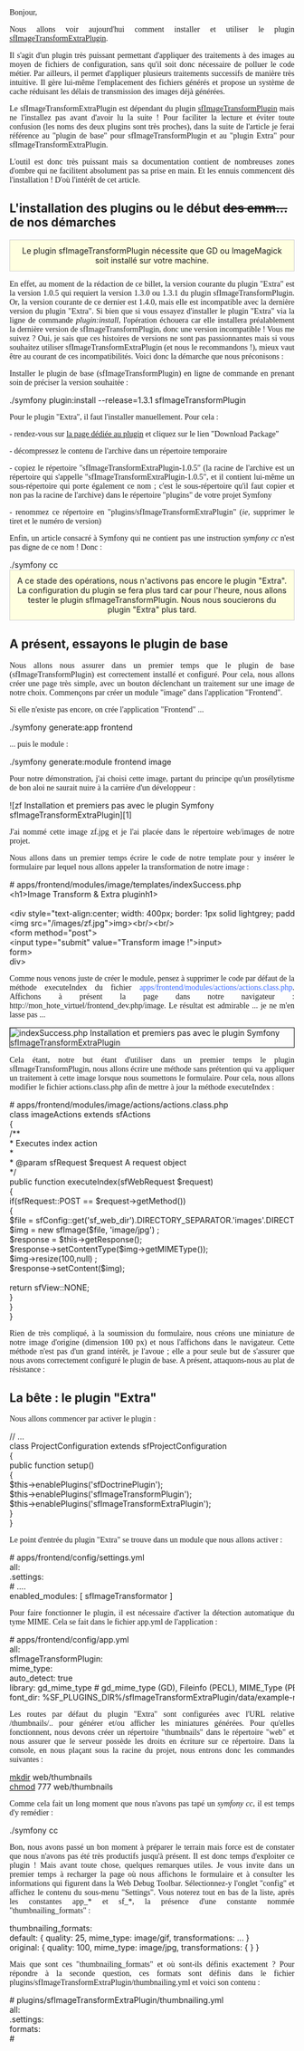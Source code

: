 
<p style="font-family: georgia, palatino;">
  Bonjour,
</p>

<p style="font-family: georgia, palatino; text-align: justify;">
  Nous allons voir aujourd'hui comment installer et utiliser le plugin <a href="http://www.symfony-project.org/plugins/sfImageTransformExtraPlugin" target="_blank">sfImageTransformExtraPlugin</a>.
</p>

<p style="font-family: georgia, palatino; text-align: justify;">
  Il s'agit d'un plugin très puissant permettant d'appliquer des traitements à des images au moyen de fichiers de configuration, sans qu'il soit donc nécessaire de polluer le code métier. Par ailleurs, il permet d'appliquer plusieurs traitements successifs de manière très intuitive. Il gère lui-même l'emplacement des fichiers générés et propose un système de cache réduisant les délais de transmission des images déjà générées.
</p>

<p style="font-family: georgia, palatino; text-align: justify;">
  Le sfImageTransformExtraPlugin est dépendant du plugin <a href="http://www.symfony-project.org/plugins/sfImageTransformPlugin" target="_blank">sfImageTransformPlugin</a> mais ne l'installez pas avant d'avoir lu la suite ! Pour faciliter la lecture et éviter toute confusion (les noms des deux plugins sont très proches), dans la suite de l'article je ferai référence au "plugin de base" pour sfImageTransformPlugin et au "plugin Extra" pour sfImageTransformExtraPlugin.
</p>

<p style="font-family: georgia, palatino; text-align: justify;">
  L'outil est donc très puissant mais sa documentation contient de nombreuses zones d'ombre qui ne facilitent absolument pas sa prise en main. Et les ennuis commencent dès l'installation ! D'où l'intérêt de cet article.
</p>

## L'installation des plugins ou le début <del>des emm...</del> de nos démarches

<div style="background-color: lightyellow; border: 1px solid lightgrey; padding: 10px; text-align: center; margin-bottom: 15px;">
  Le plugin sfImageTransformPlugin nécessite que GD ou ImageMagick soit installé sur votre machine.
</div>

<p style="font-family: georgia, palatino; text-align: justify;">
  En effet, au moment de la rédaction de ce billet, la version courante du plugin "Extra" est la version 1.0.5 qui requiert la version 1.3.0 ou 1.3.1 du plugin sfImageTransformPlugin. Or, la version courante de ce dernier est 1.4.0, mais elle est incompatible avec la dernière version du plugin "Extra". Si bien que si vous essayez d'installer le plugin "Extra" via la ligne de commande <em>plugin:install</em>, l'opération échouera car elle installera préalablement la dernière version de sfImageTransformPlugin, donc une version incompatible ! Vous me suivez ? Oui, je sais que ces histoires de versions ne sont pas passionnantes mais si vous souhaitez utiliser sfImageTransformExtraPlugin (et nous le recommandons !), mieux vaut être au courant de ces incompatibilités. Voici donc la démarche que nous préconisons :
</p>

<p style="font-family: georgia, palatino; text-align: justify;">
  Installer le plugin de base (sfImageTransformPlugin) en ligne de commande en prenant soin de préciser la version souhaitée :
</p>

<div class="codecolorer-container php vibrant" style="overflow:auto;white-space:nowrap;width:100%;">
  <div class="php codecolorer">
        <span class="sy0">./</span>symfony plugin<span class="sy0">:</span>install <span class="sy0">--</span>release<span class="sy0">=</span>1<span class="sy0">.</span>3<span class="sy0">.</span>1 sfImageTransformPlugin
  </div>
</div>

<p style="font-family: georgia, palatino; text-align: justify;">
  Pour le plugin "Extra", il faut l'installer manuellement. Pour cela :
</p>

<p style="font-family: georgia, palatino; text-align: justify;">
  - rendez-vous sur <a title="Télécharger le plugin sfImageTransformExtraPlugin" href="http://www.symfony-project.org/plugins/sfImageTransformExtraPlugin" target="_blank">la page dédiée au plugin</a> et cliquez sur le lien "Download Package"
</p>

<p style="font-family: georgia, palatino; text-align: justify;">
  - décompressez le contenu de l'archive dans un répertoire temporaire
</p>

<p style="font-family: georgia, palatino; text-align: justify;">
  - copiez le répertoire "sfImageTransformExtraPlugin-1.0.5&#8243; (la racine de l'archive est un répertoire qui s'appelle "sfImageTransformExtraPlugin-1.0.5&#8243;, et il contient lui-même un sous-répertoire qui porte également ce nom ; c'est le sous-répertoire qu'il faut copier et non pas la racine de l'archive) dans le répertoire "plugins" de votre projet Symfony
</p>

<p style="font-family: georgia, palatino; text-align: justify;">
  - renommez ce répertoire en "plugins/sfImageTransformExtraPlugin" (<em>ie</em>, supprimer le tiret et le numéro de version)
</p>

<p style="font-family: georgia, palatino; text-align: justify;">
  Enfin, un article consacré à Symfony qui ne contient pas une instruction <em>symfony cc</em> n'est pas digne de ce nom ! Donc :
</p>

<div class="codecolorer-container php vibrant" style="overflow:auto;white-space:nowrap;width:100%;">
  <div class="php codecolorer">
        <span class="sy0">./</span>symfony cc
  </div>
</div>

<div style="background-color: lightyellow; border: 1px solid lightgrey; padding: 10px; text-align: center; margin-bottom: 15px;">
  A ce stade des opérations, nous n'activons pas encore le plugin "Extra". La configuration du plugin se fera plus tard car pour l'heure, nous allons tester le plugin sfImageTransformPlugin. Nous nous soucierons du plugin "Extra" plus tard.
</div>

## A présent, essayons le plugin de base

<p style="font-family: georgia, palatino; text-align: justify;">
  Nous allons nous assurer dans un premier temps que le plugin de base (sfImageTransformPlugin) est correctement installé et configuré. Pour cela, nous allons créer une page très simple, avec un bouton déclenchant un traitement sur une image de notre choix. Commençons par créer un module "image" dans l'application "Frontend".
</p>

<p style="font-family: georgia, palatino; text-align: justify;">
  Si elle n'existe pas encore, on crée l'application "Frontend" ...
</p>

<div class="codecolorer-container php vibrant" style="overflow:auto;white-space:nowrap;width:100%;">
  <div class="php codecolorer">
        <span class="sy0">./</span>symfony generate<span class="sy0">:</span>app frontend
  </div>
</div>

<p style="font-family: georgia, palatino; text-align: justify;">
  ... puis le module :
</p>

<div class="codecolorer-container php vibrant" style="overflow:auto;white-space:nowrap;width:100%;">
  <div class="php codecolorer">
        <span class="sy0">./</span>symfony generate<span class="sy0">:</span>module frontend image
  </div>
</div>

<p style="font-family: georgia, palatino; text-align: justify;">
  Pour notre démonstration, j'ai choisi cette image, partant du principe qu'un prosélytisme de bon aloi ne saurait nuire à la carrière d'un développeur :
</p>

![zf Installation et premiers pas avec le plugin Symfony sfImageTransformExtraPlugin][1]

<p style="font-family: georgia, palatino; text-align: justify;">
  J'ai nommé cette image zf.jpg et je l'ai placée dans le répertoire web/images de notre projet.
</p>

<p style="font-family: georgia, palatino; text-align: justify;">
  Nous allons dans un premier temps écrire le code de notre template pour y insérer le formulaire par lequel nous allons appeler la transformation de notre image :
</p>

<div class="codecolorer-container php vibrant" style="overflow:auto;white-space:nowrap;width:100%;">
  <div class="php codecolorer">
        <span class="co2"># apps/frontend/modules/image/templates/indexSuccess.php<br /> </span>   <span class="sy0"><</span>h1<span class="sy0">></span>Image Transform <span class="sy0">&</span> Extra plugin<span class="sy0"></</span>h1<span class="sy0">></span><br /> <br />    <span class="sy0"><</span>div style<span class="sy0">=</span><span class="st0">"text-align:center; width: 400px; border: 1px solid lightgrey; padding:25px;"</span><span class="sy0">></span><br />    <span class="sy0"><</span>img src<span class="sy0">=</span><span class="st0">"/images/zf.jpg"</span><span class="sy0">></</span>img<span class="sy0">><</span>br<span class="sy0">/><</span>br<span class="sy0">/></span><br />    <span class="sy0"><</span>form method<span class="sy0">=</span><span class="st0">"post"</span><span class="sy0">></span><br />    <span class="sy0"><</span>input type<span class="sy0">=</span><span class="st0">"submit"</span> value<span class="sy0">=</span><span class="st0">"Transform image !"</span><span class="sy0">></</span>input<span class="sy0">></span><br />    <span class="sy0"></</span>form<span class="sy0">></span><br />    <span class="sy0"></</span>div<span class="sy0">></span>
  </div>
</div>

<p style="font-family: georgia, palatino; text-align: justify;">
  Comme nous venons juste de créer le module, pensez à supprimer le code par défaut de la méthode executeIndex du fichier <span style="color: #3366ff;">apps/frontend/modules/actions/actions.class.php</span>. Affichons à présent la page dans notre navigateur : http://mon_hote_virtuel/frontend_dev.php/image. Le résultat est admirable ... je ne m'en lasse pas ...
</p>

<img src="http://www.elao.org/wp-content/uploads/2010/07/indexSuccess.php_.png" border="1" alt="indexSuccess.php  Installation et premiers pas avec le plugin Symfony sfImageTransformExtraPlugin"  title="Installation et premiers pas avec le plugin Symfony sfImageTransformExtraPlugin" />

<p style="font-family: georgia, palatino; text-align: justify;">
  Cela étant, notre but étant d'utiliser dans un premier temps le plugin sfImageTransformPlugin, nous allons écrire une méthode sans prétention qui va appliquer un traitement à cette image lorsque nous soumettons le formulaire. Pour cela, nous allons modifier le fichier actions.class.php afin de mettre à jour la méthode executeIndex :
</p>

<div class="codecolorer-container php vibrant" style="overflow:auto;white-space:nowrap;width:100%;">
  <div class="php codecolorer">
    <span class="co2"># apps/frontend/modules/image/actions/actions.class.php<br /> </span><span class="kw2">class</span> imageActions <span class="kw2">extends</span> sfActions<br /> <span class="br0">&#123;</span><br />  <span class="co4">/**<br />   * Executes index action<br />   *<br />   * @param sfRequest $request A request object<br />   */</span><br />   <span class="kw2">public</span> <span class="kw2">function</span> executeIndex<span class="br0">&#40;</span>sfWebRequest <span class="re0">$request</span><span class="br0">&#41;</span><br />   <span class="br0">&#123;</span><br />     <span class="kw1">if</span><span class="br0">&#40;</span>sfRequest<span class="sy0">::</span><span class="me2">POST</span> <span class="sy0">==</span> <span class="re0">$request</span><span class="sy0">-></span><span class="me1">getMethod</span><span class="br0">&#40;</span><span class="br0">&#41;</span><span class="br0">&#41;</span><br />     <span class="br0">&#123;</span><br />       <span class="re0">$file</span> <span class="sy0">=</span> sfConfig<span class="sy0">::</span><span class="me2">get</span><span class="br0">&#40;</span><span class="st_h">'sf_web_dir'</span><span class="br0">&#41;</span><span class="sy0">.</span><span class="kw4">DIRECTORY_SEPARATOR</span><span class="sy0">.</span><span class="st_h">'images'</span><span class="sy0">.</span><span class="kw4">DIRECTORY_SEPARATOR</span><span class="sy0">.</span><span class="st_h">'zf.jpg'</span> <span class="sy0">;</span><br />       <span class="re0">$img</span> <span class="sy0">=</span> <span class="kw2">new</span> sfImage<span class="br0">&#40;</span><span class="re0">$file</span><span class="sy0">,</span> <span class="st_h">'image/jpg'</span><span class="br0">&#41;</span> <span class="sy0">;</span><br />       <span class="re0">$response</span> <span class="sy0">=</span> <span class="re0">$this</span><span class="sy0">-></span><span class="me1">getResponse</span><span class="br0">&#40;</span><span class="br0">&#41;</span><span class="sy0">;</span><br />       <span class="re0">$response</span><span class="sy0">-></span><span class="me1">setContentType</span><span class="br0">&#40;</span><span class="re0">$img</span><span class="sy0">-></span><span class="me1">getMIMEType</span><span class="br0">&#40;</span><span class="br0">&#41;</span><span class="br0">&#41;</span><span class="sy0">;</span><br />       <span class="re0">$img</span><span class="sy0">-></span><span class="me1">resize</span><span class="br0">&#40;</span><span class="nu0">100</span><span class="sy0">,</span><span class="kw4">null</span><span class="br0">&#41;</span> <span class="sy0">;</span><br />       <span class="re0">$response</span><span class="sy0">-></span><span class="me1">setContent</span><span class="br0">&#40;</span><span class="re0">$img</span><span class="br0">&#41;</span><span class="sy0">;</span><br /> <br />       <span class="kw1">return</span> sfView<span class="sy0">::</span><span class="me2">NONE</span><span class="sy0">;</span><br />     <span class="br0">&#125;</span><br />   <span class="br0">&#125;</span><br /> <span class="br0">&#125;</span>
  </div>
</div>

<p style="font-family: georgia, palatino; text-align: justify;">
  Rien de très compliqué, à la soumission du formulaire, nous créons une miniature de notre image d'origine (dimension 100 px) et nous l'affichons dans le navigateur. Cette méthode n'est pas d'un grand intérêt, je l'avoue ; elle a pour seule but de s'assurer que nous avons correctement configuré le plugin de base. A présent, attaquons-nous au plat de résistance :
</p>

## La bête : le plugin "Extra"

<p style="font-family: georgia, palatino; text-align: justify;">
  Nous allons commencer par activer le plugin :
</p>

<div class="codecolorer-container php vibrant" style="overflow:auto;white-space:nowrap;width:100%;">
  <div class="php codecolorer">
    <span class="co1">// ...</span><br /> <span class="kw2">class</span> ProjectConfiguration <span class="kw2">extends</span> sfProjectConfiguration<br /> <span class="br0">&#123;</span><br />   <span class="kw2">public</span> <span class="kw2">function</span> setup<span class="br0">&#40;</span><span class="br0">&#41;</span><br />   <span class="br0">&#123;</span><br />     <span class="re0">$this</span><span class="sy0">-></span><span class="me1">enablePlugins</span><span class="br0">&#40;</span><span class="st_h">'sfDoctrinePlugin'</span><span class="br0">&#41;</span><span class="sy0">;</span><br />     <span class="re0">$this</span><span class="sy0">-></span><span class="me1">enablePlugins</span><span class="br0">&#40;</span><span class="st_h">'sfImageTransformPlugin'</span><span class="br0">&#41;</span><span class="sy0">;</span><br />     <span class="re0">$this</span><span class="sy0">-></span><span class="me1">enablePlugins</span><span class="br0">&#40;</span><span class="st_h">'sfImageTransformExtraPlugin'</span><span class="br0">&#41;</span><span class="sy0">;</span><br />   <span class="br0">&#125;</span><br /> <span class="br0">&#125;</span>
  </div>
</div>

<p style="font-family: georgia, palatino; text-align: justify;">
  Le point d'entrée du plugin "Extra" se trouve dans un module que nous allons activer :
</p>

<div class="codecolorer-container php vibrant" style="overflow:auto;white-space:nowrap;width:100%;">
  <div class="php codecolorer">
    <span class="co2"># apps/frontend/config/settings.yml<br /> </span>all<span class="sy0">:</span><br />   <span class="sy0">.</span>settings<span class="sy0">:</span><br />     <span class="co2"># ....<br /> </span>    enabled_modules<span class="sy0">:</span>        <span class="br0">&#91;</span> sfImageTransformator <span class="br0">&#93;</span>
  </div>
</div>

<p style="font-family: georgia, palatino; text-align: justify;">
  Pour faire fonctionner le plugin, il est nécessaire d'activer la détection automatique du tyme MIME. Cela se fait dans le fichier app.yml de l'application :
</p>

<div class="codecolorer-container php vibrant" style="overflow:auto;white-space:nowrap;width:100%;">
  <div class="php codecolorer">
    <span class="co2"># apps/frontend/config/app.yml<br /> </span>all<span class="sy0">:</span><br />   sfImageTransformPlugin<span class="sy0">:</span><br />     mime_type<span class="sy0">:</span><br />       auto_detect<span class="sy0">:</span>  <span class="kw4">true</span><br />       library<span class="sy0">:</span>      gd_mime_type <span class="co2">#  gd_mime_type (GD), Fileinfo (PECL), MIME_Type (PEAR)<br /> </span>    font_dir<span class="sy0">:</span>       <span class="sy0">%</span>SF_PLUGINS_DIR<span class="sy0">%/</span>sfImageTransformExtraPlugin<span class="sy0">/</span>data<span class="sy0">/</span>example<span class="sy0">-</span>resources<span class="sy0">/</span>fonts
  </div>
</div>

<p style="font-family: georgia, palatino; text-align: justify;">
  Les routes par défaut du plugin "Extra" sont configurées avec l'URL relative /thumbnails/.. pour générer et/ou afficher les miniatures générées. Pour qu'elles fonctionnent, nous devons créer un répertoire "thumbnails" dans le répertoire "web" et nous assurer que le serveur possède les droits en écriture sur ce répertoire. Dans la console, en nous plaçant sous la racine du projet, nous entrons donc les commandes suivantes :
</p>

<div class="codecolorer-container php vibrant" style="overflow:auto;white-space:nowrap;width:100%;">
  <div class="php codecolorer">
      <a href="http://www.php.net/mkdir"><span class="kw3">mkdir</span></a> web<span class="sy0">/</span>thumbnails<br />   <a href="http://www.php.net/chmod"><span class="kw3">chmod</span></a> <span class="nu0">777</span> web<span class="sy0">/</span>thumbnails
  </div>
</div>

<p style="font-family: georgia, palatino; text-align: justify;">
  Comme cela fait un long moment que nous n'avons pas tapé un <em>symfony cc</em>, il est temps d'y remédier :
</p>

<div class="codecolorer-container php vibrant" style="overflow:auto;white-space:nowrap;width:100%;">
  <div class="php codecolorer">
     <span class="sy0">./</span>symfony cc
  </div>
</div>

<p style="font-family: georgia, palatino; text-align: justify;">
  Bon, nous avons passé un bon moment à préparer le terrain mais force est de constater que nous n'avons pas été très productifs jusqu'à présent. Il est donc temps d'exploiter ce plugin ! Mais avant toute chose, quelques remarques utiles. Je vous invite dans un premier temps à recharger la page où nous affichons le formulaire et à consulter les informations qui figurent dans la Web Debug Toolbar. Sélectionnez-y l'onglet "config" et affichez le contenu du sous-menu "Settings". Vous noterez tout en bas de la liste, après les constantes app_* et sf_*, la présence d'une constante nommée "thumbnailing_formats" :
</p>

<div class="codecolorer-container php vibrant" style="overflow:auto;white-space:nowrap;width:100%;">
  <div class="php codecolorer">
    thumbnailing_formats<span class="sy0">:</span><br />   <span class="kw1">default</span><span class="sy0">:</span> <span class="br0">&#123;</span> quality<span class="sy0">:</span> <span class="nu0">25</span><span class="sy0">,</span> mime_type<span class="sy0">:</span> image<span class="sy0">/</span>gif<span class="sy0">,</span> transformations<span class="sy0">:</span> <span class="sy0">...</span> <span class="br0">&#125;</span><br />   original<span class="sy0">:</span> <span class="br0">&#123;</span> quality<span class="sy0">:</span> <span class="nu0">100</span><span class="sy0">,</span> mime_type<span class="sy0">:</span> image<span class="sy0">/</span>jpg<span class="sy0">,</span> transformations<span class="sy0">:</span> <span class="br0">&#123;</span>  <span class="br0">&#125;</span> <span class="br0">&#125;</span>
  </div>
</div>

<p style="font-family: georgia, palatino; text-align: justify;">
  Mais que sont ces "thumbnailing_formats" et où sont-ils définis exactement ? Pour répondre à la seconde question, ces formats sont définis dans le fichier plugins/sfImageTransformExtraPlugin/thumbnailing.yml et voici son contenu :
</p>

<div class="codecolorer-container php vibrant" style="overflow:auto;white-space:nowrap;width:100%;">
  <div class="php codecolorer">
    <span class="co2"># plugins/sfImageTransformExtraPlugin/thumbnailing.yml<br /> </span>all<span class="sy0">:</span><br />   <span class="sy0">.</span>settings<span class="sy0">:</span><br />     formats<span class="sy0">:</span><br /> <span class="co2">#